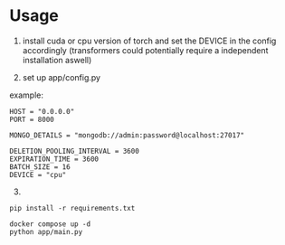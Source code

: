 # Usage
1) install cuda or cpu version of torch and set the DEVICE in the config accordingly
(transformers could potentially require a independent installation aswell)

2) set up app/config.py 

example:
```
HOST = "0.0.0.0"
PORT = 8000

MONGO_DETAILS = "mongodb://admin:password@localhost:27017"

DELETION_POOLING_INTERVAL = 3600
EXPIRATION_TIME = 3600
BATCH_SIZE = 16
DEVICE = "cpu"
```

3)  
```
pip install -r requirements.txt

docker compose up -d
python app/main.py
```